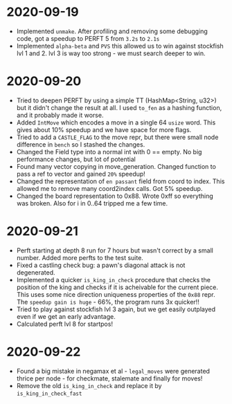 # 2020-09-19

- Implemented `unmake`. After profiling and removing some debugging code, got a speedup to PERFT 5 from `3.2s` to `2.1s`
- Implemented `alpha-beta` and `PVS` this allowed us to win against stockfish lvl 1 and 2. lvl 3 is way too strong - we must
search deeper to win.

# 2020-09-20

- Tried to deepen PERFT by using a simple TT (HashMap<String, u32>) but it didn't change the result at all. I used `to_fen` as a hashing function, and it probably made it worse.
- Added `IntMove` which encodes a move in a single 64 `usize` word. This gives about 10% speedup and we have space for more flags.
- Tried to add a `CASTLE_FLAG` to the move repr, but there were small node difference in `bench` so I stashed the changes.
- Changed the Field type into a normal int with 0 == empty. No big performance changes, but lot of potential
- Found many vector copying in move_generation. Changed function to pass a ref to vector and gained `20%` speedup!
- Changed the representation of `en passant` field from coord to index. This allowed me to remove many coord2index calls. Got 5% speedup.
- Changed the board representation to 0x88. Wrote 0xff so everything was broken. Also for i in 0..64 tripped me a few time.

# 2020-09-21

- Perft starting at depth 8 run for 7 hours but wasn't correct by a small number. Added more perfts to the test suite.
- Fixed a castling check bug: a pawn's diagonal attack is not degenerated.
- Implemented a quicker `is_king_in_check` procedure that checks the position of the king and checks if it is acheivable for the current piece. This uses some nice direction uniqueness properties of the `0x88` repr. The `speedup gain is huge` - 66%, the program runs 3x quicker!!
- Tried to play against stockfish lvl 3 again, but we get easily outplayed even if we get an early advantage.
- Calculated perft lvl 8 for startpos!

# 2020-09-22

- Found a big mistake in negamax et al - `legal_moves` were generated thrice per node - for checkmate, stalemate and finally for moves!
- Remove the old `is_king_in_check` and replace it by `is_king_in_check_fast`
